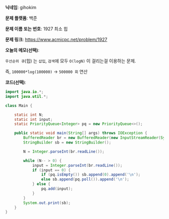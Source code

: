 **닉네임**: gihokim

**문제 플랫폼**: 백준

**문제 이름 또는 번호**: 1927 최소 힙

**문제 링크**: https://www.acmicpc.net/problem/1927

**오늘의 메모(선택)**:

`우선순위 큐`(힙) 는 `삽입`, `검색`에 모두 `O(logN)` 이 걸리는걸 이용하는 문제.

즉, `100000*log(100000)` -> `500000 회` 연산

**코드(선택)**:

```java
import java.io.*;
import java.util.*;

class Main {

	static int N;
	static int input;
	static PriorityQueue<Integer> pq = new PriorityQueue<>();

	public static void main(String[] args) throws IOException {
		BufferedReader br = new BufferedReader(new InputStreamReader(System.in));
		StringBuilder sb = new StringBuilder();

		N = Integer.parseInt(br.readLine());

		while (N-- > 0) {
			input = Integer.parseInt(br.readLine());
			if (input == 0) {
				if (pq.isEmpty()) sb.append(0).append('\n');
				else sb.append(pq.poll()).append('\n');
			} else {
				pq.add(input);
			}
		}
		System.out.print(sb);
	}
}
```
